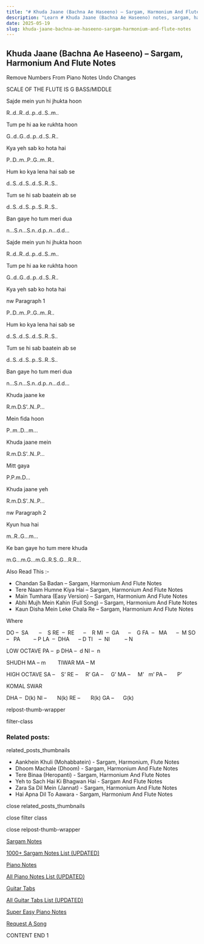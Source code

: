 ```yaml
---
title: "# Khuda Jaane (Bachna Ae Haseeno) – Sargam, Harmonium And Flute Notes"
description: "Learn # Khuda Jaane (Bachna Ae Haseeno) notes, sargam, harmonium notations and flute notes. Easy step-by-step tutorial for beginners."
date: 2025-05-19
slug: khuda-jaane-bachna-ae-haseeno-sargam-harmonium-and-flute-notes
---
```


## Khuda Jaane (Bachna Ae Haseeno) – Sargam, Harmonium And Flute Notes

Remove Numbers From Piano Notes
Undo Changes

SCALE OF THE FLUTE IS G BASS/MIDDLE

Sajde mein yun hi jhukta hoon

R..d..R..d..p..d..S..m..

Tum pe hi aa ke rukhta hoon

G..d..G..d..p..d..S..R..

Kya yeh sab ko hota hai

P..D..m..P..G..m..R..

Hum ko kya lena hai sab se

d..S..d..S..d..S..R..S..

Tum se hi sab baatein ab se

d..S..d..S..p..S..R..S..

Ban gaye ho tum meri dua

n…S.n…S.n..d.p..n…d.d…

Sajde mein yun hi jhukta hoon

R..d..R..d..p..d..S..m..

Tum pe hi aa ke rukhta hoon

G..d..G..d..p..d..S..R..

Kya yeh sab ko hota hai

nw Paragraph 1

P..D..m..P..G..m..R..

Hum ko kya lena hai sab se

d..S..d..S..d..S..R..S..

Tum se hi sab baatein ab se

d..S..d..S..p..S..R..S..

Ban gaye ho tum meri dua

n…S.n…S.n..d.p..n…d.d…

Khuda jaane ke

R.m.D.S’..N..P…

Mein fida hoon

P..m..D…m…

Khuda jaane mein

R.m.D.S’..N..P…

Mitt gaya

P.P.m.D…

Khuda jaane yeh

R.m.D.S’..N..P…

nw Paragraph 2

Kyun hua hai

m..R..G…m…

Ke ban gaye ho tum mere khuda

m.G…m.G…m.G..R.S..G…R.R…

Also Read This :-

* Chandan Sa Badan – Sargam, Harmonium And Flute Notes
* Tere Naam Humne Kiya Hai – Sargam, Harmonium And Flute Notes
* Main Tumhara (Easy Version) – Sargam, Harmonium And Flute Notes
* Abhi Mujh Mein Kahin (Full Song) – Sargam, Harmonium And Flute Notes
* Kaun Disha Mein Leke Chala Re – Sargam, Harmonium And Flute Notes

Where

DO –  SA       –    S
RE  –  RE      –    R
MI  –  GA      –    G
FA  –   MA      –  M
SO  –   PA         – P
LA  –  DHA      – D
TI    –  NI          – N

LOW OCTAVE
PA –  p
DHA –  d
NI –  n

SHUDH MA – m        TIWAR MA – M

HIGH OCTAVE
SA –    S’
RE –     R’
GA –     G’
MA –     M’   m’
PA –       P’

KOMAL SWAR

DHA –  D(k)
NI –       N(k)
RE –       R(k)
GA –      G(k)

relpost-thumb-wrapper

filter-class

### Related posts:

related_posts_thumbnails

* Aankhein Khuli (Mohabbatein) - Sargam, Harmonium, Flute Notes
* Dhoom Machale (Dhoom) - Sargam, Harmonium And Flute Notes
* Tere Binaa (Heropanti) - Sargam, Harmonium And Flute Notes
* Yeh to Sach Hai Ki Bhagwan Hai - Sargam And Flute Notes
* Zara Sa Dil Mein (Jannat) - Sargam, Harmonium And Flute Notes
* Hai Apna Dil To Aawara - Sargam, Harmonium And Flute Notes

close related_posts_thumbnails

close filter class

close relpost-thumb-wrapper

[Sargam Notes](https://www.notationsworld.com/sargam-notes.html)

[1000+ Sargam Notes List (UPDATED)](https://www.notationsworld.com/all-songs-list-sargam-notes.html)

[Piano Notes](https://www.notationsworld.com/piano-notes.html)

[All Piano Notes List (UPDATED)](https://www.notationsworld.com/all-songs-list-piano-notes.html)

[Guitar Tabs](https://www.notationsworld.com/guitar-tabs.html)

[All Guitar Tabs List (UPDATED)](https://www.notationsworld.com/all-songs-list-guitar-tabs.html)

[Super Easy Piano Notes](https://studywall.in/)

[Request A Song](https://www.notationsworld.com/request-a-song.html)

CONTENT END 1

